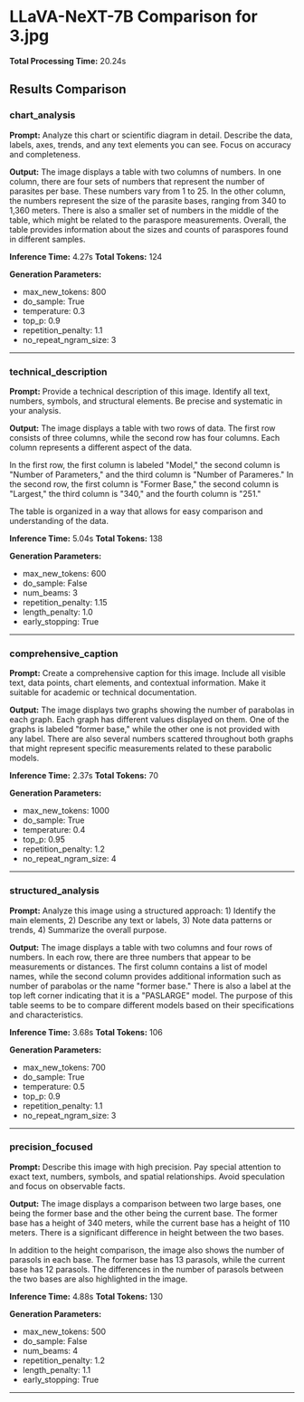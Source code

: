# LLaVA-NeXT-7B Comparison for 3.jpg

**Total Processing Time:** 20.24s

## Results Comparison

### chart_analysis

**Prompt:** Analyze this chart or scientific diagram in detail. Describe the data, labels, axes, trends, and any text elements you can see. Focus on accuracy and completeness.

**Output:** The image displays a table with two columns of numbers. In one column, there are four sets of numbers that represent the number of parasites per base. These numbers vary from 1 to 25. In the other column, the numbers represent the size of the parasite bases, ranging from 340 to 1,360 meters. There is also a smaller set of numbers in the middle of the table, which might be related to the paraspore measurements. Overall, the table provides information about the sizes and counts of paraspores found in different samples.

**Inference Time:** 4.27s
**Total Tokens:** 124

**Generation Parameters:**
- max_new_tokens: 800
- do_sample: True
- temperature: 0.3
- top_p: 0.9
- repetition_penalty: 1.1
- no_repeat_ngram_size: 3

---

### technical_description

**Prompt:** Provide a technical description of this image. Identify all text, numbers, symbols, and structural elements. Be precise and systematic in your analysis.

**Output:** The image displays a table with two rows of data. The first row consists of three columns, while the second row has four columns. Each column represents a different aspect of the data.

In the first row, the first column is labeled "Model," the second column is "Number of Parameters," and the third column is "Number of Parameres." In the second row, the first column is "Former Base," the second column is "Largest," the third column is "340," and the fourth column is "251."

The table is organized in a way that allows for easy comparison and understanding of the data.

**Inference Time:** 5.04s
**Total Tokens:** 138

**Generation Parameters:**
- max_new_tokens: 600
- do_sample: False
- num_beams: 3
- repetition_penalty: 1.15
- length_penalty: 1.0
- early_stopping: True

---

### comprehensive_caption

**Prompt:** Create a comprehensive caption for this image. Include all visible text, data points, chart elements, and contextual information. Make it suitable for academic or technical documentation.

**Output:** The image displays two graphs showing the number of parabolas in each graph. Each graph has different values displayed on them. One of the graphs is labeled "former base," while the other one is not provided with any label. There are also several numbers scattered throughout both graphs that might represent specific measurements related to these parabolic models.

**Inference Time:** 2.37s
**Total Tokens:** 70

**Generation Parameters:**
- max_new_tokens: 1000
- do_sample: True
- temperature: 0.4
- top_p: 0.95
- repetition_penalty: 1.2
- no_repeat_ngram_size: 4

---

### structured_analysis

**Prompt:** Analyze this image using a structured approach: 1) Identify the main elements, 2) Describe any text or labels, 3) Note data patterns or trends, 4) Summarize the overall purpose.

**Output:** The image displays a table with two columns and four rows of numbers. In each row, there are three numbers that appear to be measurements or distances. The first column contains a list of model names, while the second column provides additional information such as number of parabolas or the name "former base." There is also a label at the top left corner indicating that it is a "PASLARGE" model. The purpose of this table seems to be to compare different models based on their specifications and characteristics.

**Inference Time:** 3.68s
**Total Tokens:** 106

**Generation Parameters:**
- max_new_tokens: 700
- do_sample: True
- temperature: 0.5
- top_p: 0.9
- repetition_penalty: 1.1
- no_repeat_ngram_size: 3

---

### precision_focused

**Prompt:** Describe this image with high precision. Pay special attention to exact text, numbers, symbols, and spatial relationships. Avoid speculation and focus on observable facts.

**Output:** The image displays a comparison between two large bases, one being the former base and the other being the current base. The former base has a height of 340 meters, while the current base has a height of 110 meters. There is a significant difference in height between the two bases.

In addition to the height comparison, the image also shows the number of parasols in each base. The former base has 13 parasols, while the current base has 12 parasols. The differences in the number of parasols between the two bases are also highlighted in the image.

**Inference Time:** 4.88s
**Total Tokens:** 130

**Generation Parameters:**
- max_new_tokens: 500
- do_sample: False
- num_beams: 4
- repetition_penalty: 1.2
- length_penalty: 1.1
- early_stopping: True

---

